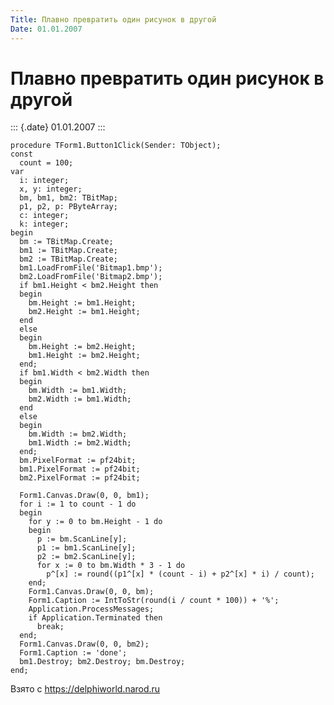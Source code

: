 ```yaml
---
Title: Плавно превратить один рисунок в другой
Date: 01.01.2007
---
```



Плавно превратить один рисунок в другой
=======================================

::: {.date}
01.01.2007
:::

    procedure TForm1.Button1Click(Sender: TObject);
    const
      count = 100;
    var
      i: integer;
      x, y: integer;
      bm, bm1, bm2: TBitMap;
      p1, p2, p: PByteArray;
      c: integer;
      k: integer;
    begin
      bm := TBitMap.Create;
      bm1 := TBitMap.Create;
      bm2 := TBitMap.Create;
      bm1.LoadFromFile('Bitmap1.bmp');
      bm2.LoadFromFile('Bitmap2.bmp');
      if bm1.Height < bm2.Height then
      begin
        bm.Height := bm1.Height;
        bm2.Height := bm1.Height;
      end
      else
      begin
        bm.Height := bm2.Height;
        bm1.Height := bm2.Height;
      end;
      if bm1.Width < bm2.Width then
      begin
        bm.Width := bm1.Width;
        bm2.Width := bm1.Width;
      end
      else
      begin
        bm.Width := bm2.Width;
        bm1.Width := bm2.Width;
      end;
      bm.PixelFormat := pf24bit;
      bm1.PixelFormat := pf24bit;
      bm2.PixelFormat := pf24bit;
     
      Form1.Canvas.Draw(0, 0, bm1);
      for i := 1 to count - 1 do
      begin
        for y := 0 to bm.Height - 1 do
        begin
          p := bm.ScanLine[y];
          p1 := bm1.ScanLine[y];
          p2 := bm2.ScanLine[y];
          for x := 0 to bm.Width * 3 - 1 do
            p^[x] := round((p1^[x] * (count - i) + p2^[x] * i) / count);
        end;
        Form1.Canvas.Draw(0, 0, bm);
        Form1.Caption := IntToStr(round(i / count * 100)) + '%';
        Application.ProcessMessages;
        if Application.Terminated then
          break;
      end;
      Form1.Canvas.Draw(0, 0, bm2);
      Form1.Caption := 'done';
      bm1.Destroy; bm2.Destroy; bm.Destroy;
    end;

Взято с <https://delphiworld.narod.ru>
